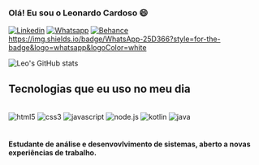 

### Olá! Eu sou o Leonardo Cardoso 😄

[![Linkedin](https://img.shields.io/badge/LinkedIn-0077B5?style=for-the-badge&logo=linkedin&logoColor=white
)](https://www.linkedin.com/in/leonardo-cardoso-598007231/)
[![Whatsapp](https://img.shields.io/badge/WhatsApp-25D366?style=for-the-badge&logo=whatsapp&logoColor=white)](https://wa.me/5553999973072)
[![Behance](https://img.shields.io/badge/Behance-0054F7?style=for-the-badge&logo=behance&logoColor=white)](https://www.behance.net/leocardoso6)
<a href=“https://wa.me/5553999973072“>https://img.shields.io/badge/WhatsApp-25D366?style=for-the-badge&logo=whatsapp&logoColor=white</a>

![Leo's GitHub stats](https://github-readme-stats.vercel.app/api?username=LeoCardos&show_icons=true&theme=synthwave)

## Tecnologias que eu uso no meu dia

<div style="display: inline_block"><br/>
    <img aling="center" alt="html5" src="https://img.shields.io/badge/HTML5-E34F26?style=for-the-badge&logo=html5&logoColor=white">
    <img aling="center" alt="css3" src="https://img.shields.io/badge/CSS3-1572B6?style=for-the-badge&logo=css3&logoColor=white">
    <img aling="center" alt="javascript" src="https://img.shields.io/badge/JavaScript-F7DF1E?style=for-the-badge&logo=javascript&logoColor=black">
    <img aling="center" alt="node.js" src="https://img.shields.io/badge/Node.js-43853D?style=for-the-badge&logo=node.js&logoColor=white">
    <img aling="center" alt="kotlin" src="https://img.shields.io/badge/Kotlin-0095D5?&style=for-the-badge&logo=kotlin&logoColor=white">
    <img aling="center" alt="java" src="https://img.shields.io/badge/Java-ED8B00?style=for-the-badge&logo=java&logoColor=white">
</div><br/>

#### Estudante de análise e desenvovlvimento de sistemas, aberto a novas experiências de trabalho.
